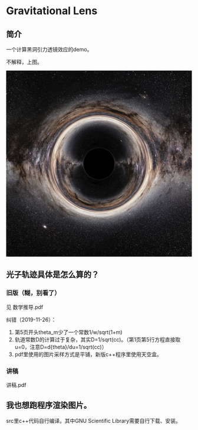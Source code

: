 # Gravitational Lens

## 简介

一个计算黑洞引力透镜效应的demo。

不解释，上图。

![Icon](https://github.com/yuchenxi2000/gravitational-lens/blob/master/pics/res6000-r800-d50-small.jpg)

## 光子轨迹具体是怎么算的？

### 旧版（糊，别看了）

见 数学推导.pdf

纠错（2019-11-26）：

1. 第5页开头theta_m少了一个常数1/w/sqrt(1+m)
2. 轨道常数D的计算过于复杂，其实D=1/sqrt(cc)。（第1页第5行方程直接取u=0，注意D=d{theta}/du=1/sqrt(cc)）
3. pdf里使用的图片采样方式是平铺，新版c++程序里使用天空盒。

### 讲稿

讲稿.pdf

## 我也想跑程序渲染图片。

src里c++代码自行编译。其中GNU Scientific Library需要自行下载、安装。

